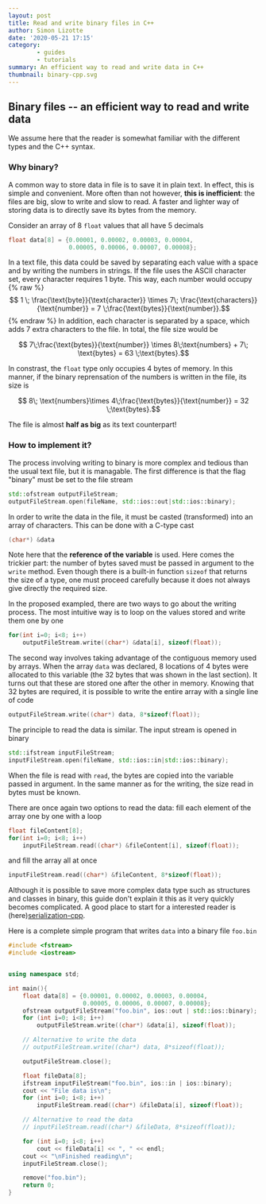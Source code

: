 ```yaml
---
layout: post
title: Read and write binary files in C++
author: Simon Lizotte
date: '2020-05-21 17:15'
category:
        - guides
        - tutorials
summary: An efficient way to read and write data in C++
thumbnail: binary-cpp.svg
---
```


## Binary files -- an efficient way to read and write data

We assume here that the reader is somewhat familiar with the different types and the C++ syntax.

### Why binary?
A common way to store data in file is to save it in plain text. In effect, this is simple and convenient. More often than not however, **this is inefficient**: the files are big, slow to write and slow to read. A faster and lighter way of storing data is to directly save its bytes from the memory.

Consider an array of 8 ``float`` values that all have 5 decimals
```cpp
float data[8] = {0.00001, 0.00002, 0.00003, 0.00004,
                 0.00005, 0.00006, 0.00007, 0.00008};
```
In a text file, this data could be saved by separating each value with a space and by writing the numbers in strings. If the file uses the ASCII character set, every character requires 1 byte. This way, each number would occupy 
{% raw %}
$$ 1 \; \frac{\text{byte}}{\text{character}} \times 7\; \frac{\text{characters}}{\text{number}} = 7 \;\frac{\text{bytes}}{\text{number}}.$$
{% endraw %}
In addition, each character is separated by a space, which adds 7 extra characters to the file. In total, the file size would be

$$ 7\;\frac{\text{bytes}}{\text{number}} \times 8\;\text{numbers} + 7\; \text{bytes} = 63 \;\text{bytes}.$$

In constrast, the ``float`` type only occupies 4 bytes of memory. In this manner, if the binary reprensation of the numbers is written in the file, its size is

$$ 8\; \text{numbers}\times 4\;\frac{\text{bytes}}{\text{number}}  = 32 \;\text{bytes}.$$

The file is almost **half as big** as its text counterpart!

### How to implement it?

The process involving writing to binary is more complex and tedious than the usual text file, but it is managable. The first difference is that the flag "binary" must be set to the file stream
```cpp
std::ofstream outputFileStream;
outputFileStream.open(fileName, std::ios::out|std::ios::binary);
```
In order to write the data in the file, it must be casted (transformed) into an array of characters. This can be done with a C-type cast
```cpp
(char*) &data
```
Note here that the **reference of the variable** is used. Here comes the trickier part: the number of bytes saved must be passed in argument to the ``write`` method. Even though there is a built-in function ``sizeof`` that returns the size of a type, one must proceed carefully because it does not always give directly the required size.

In the proposed exampled, there are two ways to go about the writing process. The most intuitive way is to loop on the values stored and write them one by one
```cpp
for(int i=0; i<8; i++)
    outputFileStream.write((char*) &data[i], sizeof(float));
```
The second way involves taking advantage of the contiguous memory used by arrays. When the array ``data`` was declared, 8 locations of 4 bytes were allocated to this variable (the 32 bytes that was shown in the last section). It turns out that these are stored one after the other in memory. Knowing that 32 bytes are required, it is possible to write the entire array with a single line of code

```cpp
outputFileStream.write((char*) data, 8*sizeof(float));
```
The principle to read the data is similar. The input stream is opened in binary
```cpp
std::ifstream inputFileStream;
inputFileStream.open(fileName, std::ios::in|std::ios::binary);
```
When the file is read with ``read``, the bytes are copied into the variable passed in argument. In the same manner as for the writing, the size read in bytes must be known. 

There are once again two options to read the data: fill each element of the array one by one with a loop
```cpp
float fileContent[8];
for(int i=0; i<8; i++)
    inputFileStream.read((char*) &fileContent[i], sizeof(float));
```
and fill the array all at once
```cpp
inputFileStream.read((char*) &fileContent, 8*sizeof(float));
```
Although it is possible to save more complex data type such as structures and classes in binary, this guide don't explain it this as it very quickly becomes complicated. A good place to start for a interested reader is (here)[serialization-cpp]. 

Here is a complete simple program that writes ``data`` into a binary file ``foo.bin``
```cpp
#include <fstream>
#include <iostream>


using namespace std;

int main(){
    float data[8] = {0.00001, 0.00002, 0.00003, 0.00004,
                     0.00005, 0.00006, 0.00007, 0.00008};
    ofstream outputFileStream("foo.bin", ios::out | std::ios::binary);
    for (int i=0; i<8; i++)
        outputFileStream.write((char*) &data[i], sizeof(float));

    // Alternative to write the data
    // outputFileStream.write((char*) data, 8*sizeof(float));

    outputFileStream.close();

    float fileData[8];
    ifstream inputFileStream("foo.bin", ios::in | ios::binary);
    cout << "File data is\n";
    for (int i=0; i<8; i++)
        inputFileStream.read((char*) &fileData[i], sizeof(float));

    // Alternative to read the data
    // inputFileStream.read((char*) &fileData, 8*sizeof(float));

    for (int i=0; i<8; i++)
        cout << fileData[i] << ", " << endl;
    cout << "\nFinished reading\n";
    inputFileStream.close();

    remove("foo.bin");
    return 0;
}
```


[serialization-cpp]: https://isocpp.org/wiki/faq/serialization
